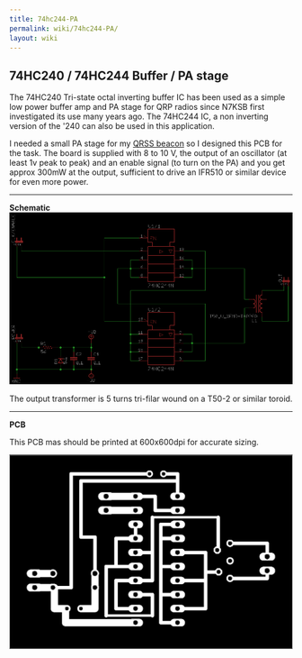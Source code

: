 ```yaml
---
title: 74hc244-PA
permalink: wiki/74hc244-PA/
layout: wiki
---
```


74HC240 / 74HC244 Buffer / PA stage
-----------------------------------

The 74HC240 Tri-state octal inverting buffer IC has been used as a
simple low power buffer amp and PA stage for QRP radios since N7KSB
first investigated its use many years ago. The 74HC244 IC, a non
inverting version of the '240 can also be used in this application.

I needed a small PA stage for my [QRSS beacon](/wiki/QRSS_Beacon "wikilink")
so I designed this PCB for the task. The board is supplied with 8 to 10
V, the output of an oscillator (at least 1v peak to peak) and an enable
signal (to turn on the PA) and you get approx 300mW at the output,
sufficient to drive an IFR510 or similar device for even more power.

------------------------------------------------------------------------

**Schematic** ![](Sch-small.png "fig:Sch-small.png")

The output transformer is 5 turns tri-filar wound on a T50-2 or similar
toroid.

------------------------------------------------------------------------

**PCB**

This PCB mas should be printed at 600x600dpi for accurate sizing.

![](74hc244Pcb.png "74hc244Pcb.png")
